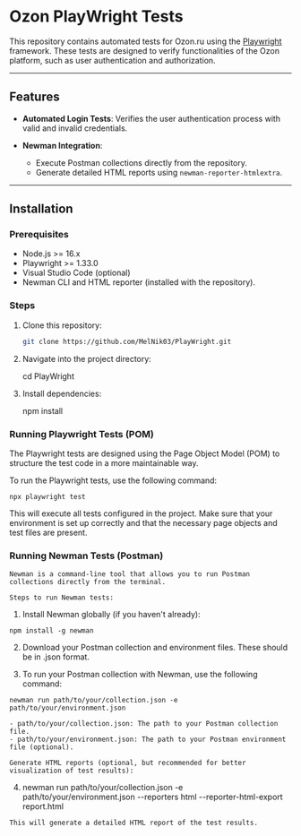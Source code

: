 # Ozon PlayWright Tests

This repository contains automated tests for Ozon.ru using the [Playwright](https://playwright.dev/) framework. These tests are designed to verify functionalities of the Ozon platform, such as user authentication and authorization.

---

## Features

- **Automated Login Tests**: Verifies the user authentication process with valid and invalid credentials.

- **Newman Integration**:
  - Execute Postman collections directly from the repository.
  - Generate detailed HTML reports using `newman-reporter-htmlextra`.

---

## Installation

### Prerequisites

- Node.js >= 16.x
- Playwright >= 1.33.0
- Visual Studio Code (optional)
- Newman CLI and HTML reporter (installed with the repository).

### Steps

1. Clone this repository:
   ```bash
   git clone https://github.com/MelNik03/PlayWright.git

2. Navigate into the project directory:

    cd PlayWright

3. Install dependencies:

    npm install

### Running Playwright Tests (POM)
   
  The Playwright tests are designed using the Page Object Model (POM) to structure the test code in a more maintainable way.

  To run the Playwright tests, use the following command:

    npx playwright test  
    
  This will execute all tests configured in the project. Make sure that your environment is set up correctly and that the necessary page objects and test files are present.

### Running Newman Tests (Postman)
    
    Newman is a command-line tool that allows you to run Postman collections directly from the terminal.

    Steps to run Newman tests:
    
  1) Install Newman globally (if you haven't already):

    npm install -g newman
    
  2) Download your Postman collection and environment files. These should be in .json format.

  3) To run your Postman collection with Newman, use the following command:

    newman run path/to/your/collection.json -e path/to/your/environment.json
    
    - path/to/your/collection.json: The path to your Postman collection file.
    - path/to/your/environment.json: The path to your Postman environment file (optional).
    
    Generate HTML reports (optional, but recommended for better visualization of test results):

  4) newman run path/to/your/collection.json -e path/to/your/environment.json --reporters html --reporter-html-export report.html

    This will generate a detailed HTML report of the test results.
